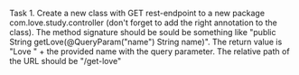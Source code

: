 Task 1. 
Create a new class with GET rest-endpoint to a new package com.love.study.controller (don't forget to add the right annotation to the class). 
The method signature should be sould be something like "public String getLove(@QueryParam("name") String name)".
The return value is "Love " + the provided name with the query parameter.
The relative path of the URL should be "/get-love"
